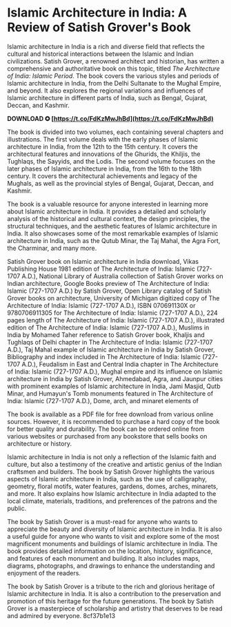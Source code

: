 # Islamic Architecture in India: A Review of Satish Grover's Book
 
Islamic architecture in India is a rich and diverse field that reflects the cultural and historical interactions between the Islamic and Indian civilizations. Satish Grover, a renowned architect and historian, has written a comprehensive and authoritative book on this topic, titled *The Architecture of India: Islamic Period*. The book covers the various styles and periods of Islamic architecture in India, from the Delhi Sultanate to the Mughal Empire, and beyond. It also explores the regional variations and influences of Islamic architecture in different parts of India, such as Bengal, Gujarat, Deccan, and Kashmir.
 
**DOWNLOAD ✪ [https://t.co/FdKzMwJhBd](https://t.co/FdKzMwJhBd)**


 
The book is divided into two volumes, each containing several chapters and illustrations. The first volume deals with the early phases of Islamic architecture in India, from the 12th to the 15th century. It covers the architectural features and innovations of the Ghurids, the Khiljis, the Tughlaqs, the Sayyids, and the Lodis. The second volume focuses on the later phases of Islamic architecture in India, from the 16th to the 18th century. It covers the architectural achievements and legacy of the Mughals, as well as the provincial styles of Bengal, Gujarat, Deccan, and Kashmir.
 
The book is a valuable resource for anyone interested in learning more about Islamic architecture in India. It provides a detailed and scholarly analysis of the historical and cultural context, the design principles, the structural techniques, and the aesthetic features of Islamic architecture in India. It also showcases some of the most remarkable examples of Islamic architecture in India, such as the Qutub Minar, the Taj Mahal, the Agra Fort, the Charminar, and many more.
 
Satish Grover book on Islamic architecture in India download,  Vikas Publishing House 1981 edition of The Architecture of India: Islamic (727-1707 A.D.),  National Library of Australia collection of Satish Grover works on Indian architecture,  Google Books preview of The Architecture of India: Islamic (727-1707 A.D.) by Satish Grover,  Open Library catalog of Satish Grover books on architecture,  University of Michigan digitized copy of The Architecture of India: Islamic (727-1707 A.D.),  ISBN 070691130X or 9780706911305 for The Architecture of India: Islamic (727-1707 A.D.),  224 pages length of The Architecture of India: Islamic (727-1707 A.D.),  illustrated edition of The Architecture of India: Islamic (727-1707 A.D.),  Muslims in India by Mohamed Taher reference to Satish Grover book,  Khaljis and Tughlaqs of Delhi chapter in The Architecture of India: Islamic (727-1707 A.D.),  Taj Mahal example of Islamic architecture in India by Satish Grover,  Bibliography and index included in The Architecture of India: Islamic (727-1707 A.D.),  Feudalism in East and Central India chapter in The Architecture of India: Islamic (727-1707 A.D.),  Mughal empire and its influence on Islamic architecture in India by Satish Grover,  Ahmedabad, Agra, and Jaunpur cities with prominent examples of Islamic architecture in India,  Jami Masjid, Qutb Minar, and Humayun's Tomb monuments featured in The Architecture of India: Islamic (727-1707 A.D.),  Dome, arch, and minaret elements of
 
The book is available as a PDF file for free download from various online sources. However, it is recommended to purchase a hard copy of the book for better quality and durability. The book can be ordered online from various websites or purchased from any bookstore that sells books on architecture or history.
  
Islamic architecture in India is not only a reflection of the Islamic faith and culture, but also a testimony of the creative and artistic genius of the Indian craftsmen and builders. The book by Satish Grover highlights the various aspects of Islamic architecture in India, such as the use of calligraphy, geometry, floral motifs, water features, gardens, domes, arches, minarets, and more. It also explains how Islamic architecture in India adapted to the local climate, materials, traditions, and preferences of the patrons and the public.
 
The book by Satish Grover is a must-read for anyone who wants to appreciate the beauty and diversity of Islamic architecture in India. It is also a useful guide for anyone who wants to visit and explore some of the most magnificent monuments and buildings of Islamic architecture in India. The book provides detailed information on the location, history, significance, and features of each monument and building. It also includes maps, diagrams, photographs, and drawings to enhance the understanding and enjoyment of the readers.
 
The book by Satish Grover is a tribute to the rich and glorious heritage of Islamic architecture in India. It is also a contribution to the preservation and promotion of this heritage for the future generations. The book by Satish Grover is a masterpiece of scholarship and artistry that deserves to be read and admired by everyone.
 8cf37b1e13
 
